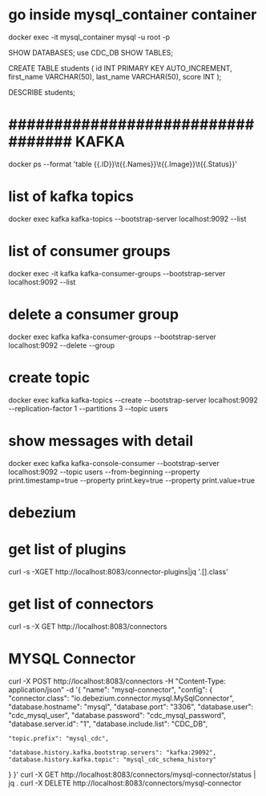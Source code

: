 # go inside mysql_container container
docker exec -it mysql_container mysql -u root -p

SHOW DATABASES;
use CDC_DB
SHOW TABLES;

CREATE TABLE students (
    id INT PRIMARY KEY AUTO_INCREMENT,
    first_name VARCHAR(50),
    last_name VARCHAR(50),
    score INT
);

DESCRIBE students;

# ################################## KAFKA #########################################################
docker ps --format 'table {{.ID}}\t{{.Names}}\t{{.Image}}\t{{.Status}}'

# list of kafka topics
docker exec kafka kafka-topics --bootstrap-server localhost:9092 --list
# list of consumer groups
docker exec -it kafka kafka-consumer-groups --bootstrap-server localhost:9092 --list
# delete a consumer group
docker exec kafka kafka-consumer-groups --bootstrap-server localhost:9092 --delete --group <consumer-group-name>

# create topic
docker exec kafka kafka-topics --create --bootstrap-server localhost:9092 --replication-factor 1 --partitions 3 --topic users

# show messages with detail
docker exec kafka kafka-console-consumer --bootstrap-server localhost:9092 --topic users --from-beginning --property print.timestamp=true --property print.key=true --property print.value=true


# debezium
# get list of plugins
curl -s -XGET http://localhost:8083/connector-plugins|jq '.[].class'
# get list of connectors
curl -s -X GET http://localhost:8083/connectors

# MYSQL Connector
curl -X POST http://localhost:8083/connectors -H "Content-Type: application/json" -d '{
  "name": "mysql-connector",
  "config": {
    "connector.class": "io.debezium.connector.mysql.MySqlConnector",
    "database.hostname": "mysql",
    "database.port": "3306",
    "database.user": "cdc_mysql_user",
    "database.password": "cdc_mysql_password",
    "database.server.id": "1",
    "database.include.list": "CDC_DB",
    
    "topic.prefix": "mysql_cdc",
    
    "database.history.kafka.bootstrap.servers": "kafka:29092",
    "database.history.kafka.topic": "mysql_cdc_schema_history"
  }
}'
curl -X GET http://localhost:8083/connectors/mysql-connector/status | jq .
curl -X DELETE http://localhost:8083/connectors/mysql-connector